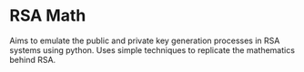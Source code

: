 # RSA Math

Aims to emulate the public and private key generation processes in RSA systems using python. Uses simple techniques to replicate the mathematics behind RSA.
